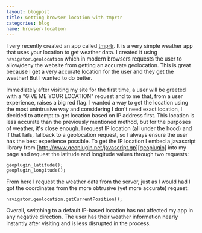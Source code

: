 ```yaml
---
layout: blogpost
title: Getting browser location with tmprtr
categories: blog
name: browser-location
---
```


I very recently created an app called [tmprtr][tmprtr]. It is a very simple weather app that uses your location to get weather data. I created it using <code>navigator.geolocation</code> which in modern browsers requests the user to allow/deny the website from getting an accurate geolocation. This is great because I get a very accurate location for the user and they get the weather! But I wanted to do better.<!-- truncate_here -->

Immediately after visiting my site for the first time, a user will be greeted with a "GIVE ME YOUR LOCATION" request and to me that, from a user experience, raises a big red flag. I wanted a way to get the location using the most unintrusive way and considering I don't need exact location, I decided to attempt to get location based on IP address first. This location is less accurate than the previously mentioned method, but for the purposes of weather, it's close enough. I request IP location (all under the hood) and if that fails, fallback to a geolocation request, so I always ensure the user has the best experience possible. To get the IP location I embed a javascript library from [http://www.geoplugin.net/javascript.gp][geoplugin] into my page and request the latitude and longitude values through two requests:
<pre><code>geoplugin_latitude();
geoplugin_longitude();</code></pre>
From here I request the weather data from the server, just as I would had I got the coordinates from the more obtrusive (yet more accurate) request:

<pre><code>navigator.geolocation.getCurrentPosition();</code></pre>

Overall, switching to a default IP-based location has not affected my app in any negative direction. The user has their weather information nearly instantly after visiting and is less disrupted in the process.

[geoplugin]: http://www.geoplugin.net/javascript.gp
[tmprtr]: /projects/tmprtr
